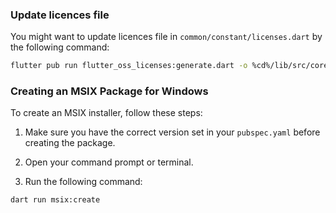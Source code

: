 ### Update licences file
You might want to update licences file in `common/constant/licenses.dart` by the following command:
```bash
flutter pub run flutter_oss_licenses:generate.dart -o %cd%/lib/src/core/constants/licences.dart
```
### Creating an MSIX Package for Windows

To create an MSIX installer, follow these steps:

1. Make sure you have the correct version set in your `pubspec.yaml` before creating the package.

2. Open your command prompt or terminal.

3. Run the following command:

```bash
dart run msix:create
```
